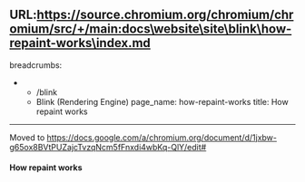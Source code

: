 URL:https://source.chromium.org/chromium/chromium/src/+/main:docs\website\site\blink\how-repaint-works\index.md
---
breadcrumbs:
- - /blink
  - Blink (Rendering Engine)
page_name: how-repaint-works
title: How repaint works
---

Moved to
<https://docs.google.com/a/chromium.org/document/d/1jxbw-g65ox8BVtPUZajcTvzqNcm5fFnxdi4wbKq-QlY/edit#>

#### How repaint works
